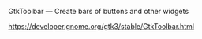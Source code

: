 GtkToolbar — Create bars of buttons and other widgets

https://developer.gnome.org/gtk3/stable/GtkToolbar.html